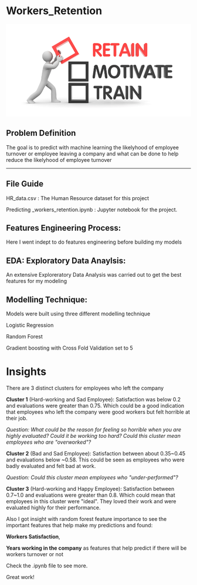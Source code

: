 # Workers_Retention

![](EmployeeRetention.jpg)


## Problem Definition 
The goal is to predict with machine learning the likelyhood of employee turnover or employee leaving a company and what can be done to help reduce the likelyhood of employee turnover 

---
## File Guide

HR_data.csv :  The Human Resource dataset for this project 

Predicting _workers_retention.ipynb : Jupyter notebook for the project. 

## Features Engineering Process:

Here I went indept to do features engineering before building my models  

## EDA: Exploratory Data Anaylsis: 

An extensive Exploreratory Data Analysis was carried out to get the best features for my modeling 

## Modelling Technique: 

Models were built using three different modelling technique 

Logistic Regression 

Random Forest 

Gradient boosting with Cross Fold Validation set to 5 

# Insights

There are 3 distinct clusters for employees who left the company

**Cluster 1** (Hard-working and Sad Employee): Satisfaction was below 0.2 and evaluations were greater than 0.75. Which could be a good indication that employees who left the company were good workers but felt horrible at their job.

*Question: What could be the reason for feeling so horrible when you are highly evaluated? Could it be working too hard? Could this cluster mean employees who are "overworked"?*

**Cluster 2** (Bad and Sad Employee): Satisfaction between about 0.35~0.45 and evaluations below ~0.58. This could be seen as employees who were badly evaluated and felt bad at work.

*Question: Could this cluster mean employees who "under-performed"?*


**Cluster 3** (Hard-working and Happy Employee): Satisfaction between 0.7~1.0 and evaluations were greater than 0.8. Which could mean that employees in this cluster were "ideal". They loved their work and were evaluated highly for their performance.

Also I got insight with random forest feature importance to see the important features that help make my predictions
and found:

**Workers Satisfaction**, 

**Years working in the company** as features that help predict if there will be workers turnover or not

Check the .ipynb file to see more.

Great work!

